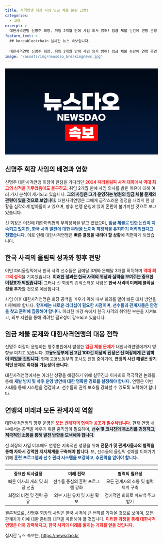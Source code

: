 ```yaml
---
title: 사격연맹 회장 사임 임금 체불 논란 급변!
categories:
  - 고용
excerpt: >
  대한사격연맹 신명주 회장, 취임 2개월 만에 사임 의사 밝혀! 임금 체불 논란에 연맹 운영 혼란 불가피. 파리올림픽 성적에도 불구, 급작스러운 퇴진의 배경은 무엇일까? 클릭해보세요!
feature_text: >
  ## koreablockchain 실시간 뉴스 속보입니다.

  대한사격연맹 신명주 회장, 취임 2개월 만에 사임 의사 밝혀! 임금 체불 논란에 연맹 운영 혼란 불가피. 파리올림픽 성적에도 불구, 급작스러운 퇴진의 배경은 무엇일까? 클릭해보세요!
image: '/assets/img/newsdao_breakingnews.jpg'
---
```


<p><img src="/assets/img/newsdao_breakingnews.jpg" alt="koreablockchain 속보" /></p>

<h2 data-ke-size="size26">신명주 회장 사임의 배경과 영향</h2>

<p data-ke-size="size16"></p>

<p>신명주 대한사격연맹 회장이 한참을 기다리던 <b><span style="color: #ee2323;">2024 파리올림픽 사격 대회에서 역대 최고의 성적을 거두었음에도 불구하고</span></b>, 취임 2개월 만에 사임 의사를 밝힌 이유에 대해 여러 가지 분석이 제기되고 있습니다. <b><span style="background-color: #21538527;">그의 사임은 그가 운영하는 병원의 임금 체불 문제와 관련이 있을 것으로 보입니다.</span></b> 대한사격연맹은 그에게 급작스러운 결정을 내리게 한 상황을 심각하게 받아들이고 있으며, 향후 연맹 운영에 있어 혼란이 불가피할 것으로 보고 있습니다.</p>

<p>신 회장은 이전에 대한하키협회 부회장직을 맡고 있었으며, <b><span style="color: #1a5490;">임금 체불로 인한 논란이 지속되고 있지만, 한국 사격 발전에 대한 부담을 느끼며 회장직을 유지하기 어려워졌다고 전했습니다.</span></b> 이로 인해 대한사격연맹은 <b>빠른 결정을 내려야 할 상황</b>에 직면하게 되었습니다.</p>

<p data-ke-size="size16"></p>

<h2 data-ke-size="size26">한국 사격의 올림픽 성과와 향후 전망</h2>

<p data-ke-size="size16"></p>

<p>이번 파리올림픽에서 한국 사격 선수들은 금메달 3개와 은메달 3개를 획득하며 <b><span style="color: #ee2323;">역대 최고의 성적</span></b>을 기록했습니다. <b><span style="background-color: #21538527;">이러한 성과는 한국 사격의 위상과 실력을 보여주는 중요한 이정표가 되었습니다.</span></b> 그러나 신 회장의 갑작스러운 사임은 <b>한국 사격의 미래에 불확실성을 추가</b>할 것으로 예상됩니다.</p>

<p>사임 이후 대한사격연맹은 회장 공백을 메우기 위해 내부 회의를 열어 빠른 대처 방안을 마련해야 합니다. <b><span style="color: #1a5490;">향후에는 새로운 리더십이 필요한 시점이며, 선수들과 관계자들은 안정을 찾고 훈련에 집중해야 합니다.</span></b> 이러한 배경 속에서 한국 사격의 취약한 부분을 지켜보고, 외부 지원을 통해 격려할 필요성이 강조되고 있습니다.</p>

<p data-ke-size="size16"></p>

<h2 data-ke-size="size26">임금 체불 문제와 대한사격연맹의 대응 전략</h2>

<p data-ke-size="size16"></p>

<p>신명주 회장이 운영하는 명주병원에서 발생한 <b><span style="color: #ee2323;">임금 체불 문제가</span></b> 대한사격연맹에까지 영향을 미치고 있습니다. <b><span style="background-color: #21538527;">고용노동부에 신고된 100건 이상의 진정은 신 회장에게 큰 압박이 되었을 것입니다.</span></b> 현재 고용노동부의 조사도 진행 중이기에, <b>연맹의 사건 해결은 장기적인 문제로 확대될 가능성이 큽니다.</b></p>

<p>대한사격연맹에서는 이러한 상황을 해결하기 위해 실무진과 이사회의 적극적인 논의를 통해 <b><span style="color: #1a5490;">재발 방지 및 차후 운영 방안에 대한 명확한 경로를 설정해야 합니다.</span></b> 연맹은 이번 사태를 통해 시스템을 점검하고, 선수들의 권익 보호를 강화할 수 있도록 노력해야 합니다.</p>

<p data-ke-size="size16"></p>

<h2 data-ke-size="size26">연맹의 미래과 모든 관계자의 역할</h2>

<p data-ke-size="size16"></p>

<p>대한사격연맹의 향후 운영은 <b><span style="color: #ee2323;">모든 관계자의 협력과 공조가 필수적입니다.</span></b> 현재 연맹 내부에서는 공백을 메우기 위한 움직임이 필요하며, <b><span style="background-color: #21538527;">선수 및 코치진의 목소리를 경청하고, 적극적인 소통을 통해 발전 방향을 모색해야 합니다.</span></b> </p>

<p>신 회장의 사임 이후에도 연맹은 지속적인 성장을 위해 <b>전문가 및 관계자들과의 협력을 통해 자아서 강력한 지지체계를 구축해야 합니다.</b> 또, 선수들의 올림픽 성과를 이어가기 위해 <b><span style="color: #1a5490;">훈련 프로그램과 선수 관리 시스템을 보강하고, 추진력을 얻어야 합니다.</span></b></p>

<p data-ke-size="size16"></p>

<hr style="height: 2px; border: none; background-color: #000;" />

<table style="width: 100%; border-collapse: collapse;">
<tr>
<td style="text-align: center; height: 17px;"><b>중요한 의사결정</b></td>
<td style="text-align: center; height: 17px;"><b>미래 전략</b></td>
<td style="text-align: center; height: 17px;"><b>협력의 필요성</b></td>
</tr>
<tr>
<td style="text-align: center; height: 17px;">빠른 이사회 개최 및 회장 선출</td>
<td style="text-align: center; height: 17px;">선수들 중심의 훈련 프로그램 강화</td>
<td style="text-align: center; height: 17px;">모든 관계자의 소통 및 협력 체계 구축</td>
</tr>
<tr>
<td style="text-align: center; height: 17px;">회장의 비전 및 전략 공유</td>
<td style="text-align: center; height: 17px;">외부 지원 유치 및 자원 확보</td>
<td style="text-align: center; height: 17px;">정기적인 회의로 피드백 주고받기</td>
</tr>
</table>

<p data-ke-size="size16"></p>

<p>결론적으로, 신명주 회장의 사임은 한국 사격에 큰 변화를 가져올 것으로 보이며, 모든 관계자가 이에 대한 준비와 대책을 마련해야 할 것입니다. <b><span style="color: #ee2323;">이러한 과정을 통해 대한사격연맹은 더욱 강력해지고, 한국 사격의 미래를 밝히는 기회를 얻을 것입니다.</span></b></p>
실시간 뉴스 속보는, <a href="https://newsdao.kr" rel="dofollow">https://newsdao.kr</a>


